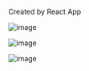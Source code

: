 Created by React App

![image](https://user-images.githubusercontent.com/78923610/116134222-de34c580-a6f9-11eb-912d-2ea2724a90c7.png)

![image](https://user-images.githubusercontent.com/78923610/116134596-4a172e00-a6fa-11eb-83b4-560a1535c164.png)

![image](https://user-images.githubusercontent.com/78923610/116134735-6f0ba100-a6fa-11eb-86f3-d0189a033303.png)
